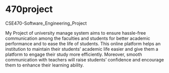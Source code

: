 # 470project
CSE470-Software_Engineering_Project

My Project of university manage system aims to ensure hassle-free communication among the faculties and students for better academic performance and to ease the life of students. This online platform helps an institution to maintain their students’ academic life easier and give them a platform to engage their study more efficiently. Moreover, smooth communication with teachers will raise students’ confidence and encourage them to enhance their learning ability.
